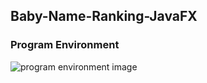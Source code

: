 ## Baby-Name-Ranking-JavaFX

### Program Environment
<img src ="https://user-images.githubusercontent.com/65363069/103956049-b2bfa800-5115-11eb-9b47-897d93aceacf.png" alt="program environment image"/>
